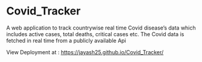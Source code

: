# Covid_Tracker
A web application to track countrywise real time Covid disease’s data which includes active cases, total deaths, critical cases etc.
The Covid data is fetched in real time from a publicly available Api

View Deployment at : https://jayash25.github.io/Covid_Tracker/
